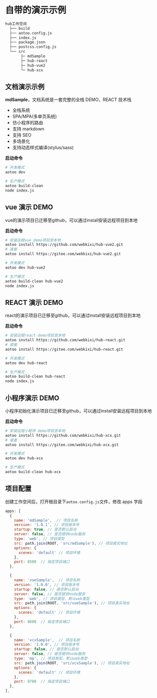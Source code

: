 # 自带的演示示例  

```bash
hub工作空间
  ├── build
  ├── aotoo.config.js
  ├── index.js
  ├── package.json
  ├── postcss.config.js
  └── src
       ├─ mdSample
       ├─ hub-react
       ├─ hub-vue2
       └─ hub-xcx

```

## 文档演示示例

**mdSample**，文档系统是一套完整的全栈 DEMO，REACT 技术栈

- 全栈系统
- SPA/MPA(多单页系统)
- 仿小程序的路由
- 支持 markdown
- 支持 SEO
- 多场景化
- 支持动态样式编译(stylus/sass)

**启动命令**

```bash
# 开发模式
aotoo dev

# 生产模式
aotoo build-clean
node index.js
```

## vue 演示 DEMO

vue的演示项目已迁移至github，可以通过install安装远程项目到本地

**启动命令**

```bash
# 安装远程vue demo项目至本地
aotoo install https://github.com/webkixi/hub-vue2.git
# 或者 
aotoo install https://gitee.com/webkixi/hub-vue2.git

# 开发模式
aotoo dev hub-vue2

# 生产模式
aotoo build-clean hub-vue2
node index.js
```

## REACT 演示 DEMO

react的演示项目已迁移至github，可以通过install安装远程项目到本地

**启动命令**

```bash
# 安装远程react demo项目至本地
aotoo install https://github.com/webkixi/hub-react.git
# 或者 
aotoo install https://gitee.com/webkixi/hub-react.git

# 开发模式
aotoo dev hub-react

# 生产模式
aotoo build-clean hub-react
node index.js
```

## 小程序演示 DEMO

小程序初始化演示项目已迁移至github，可以通过install安装远程项目到本地

**启动命令**

```bash
# 安装远程小程序 demo项目至本地
aotoo install https://github.com/webkixi/hub-xcx.git
# 或者 
aotoo install https://gitee.com/webkixi/hub-xcx.git

# 开发模式
aotoo dev hub-xcx

# 生产模式
aotoo build-clean hub-xcx
```

## 项目配置

创建工作空间后，打开根目录下`aotoo.config.js`文件，修改 apps 字段

```javascript
apps: [
  {
    name: 'mdSample',  // 项目名称
    version: '1.0.1', // 项目版本号
    startup: true, // 是否默认启动
    server: false, // 是否提供node服务
    type: 'web', // 项目类型
    src: path.join(ROOT, 'src/mdSample'), // 项目真实地址
    options: {
      scenes: 'default' // 项目环境
    },
    port: 8500  // 指定项目端口
  },

  {
    name: 'vueSample',  // 项目名称
    version: '1.0.0', // 项目版本号
    startup: false, // 是否默认启动
    server: false, // 是否提供node服务
    type: 'web', // 项目类型，默认web类型
    src: path.join(ROOT, 'src/vueSample'), // 项目真实地址
    options: {
      scenes: 'default' // 项目环境
    },
    port: 8600  // 指定项目端口
  },

  {
    name: 'xcxSample',  // 项目名称
    version: '1.0.0', // 项目版本号
    startup: false, // 是否默认启动
    server: false, // 是否提供node服务
    type: 'mp', // 项目类型，默认web类型
    src: path.join(ROOT, 'src/xcxSample'), // 项目真实地址
    options: {
      scenes: 'default' // 项目环境
    },
    port: 8700  // 指定项目端口
  },
],

```

